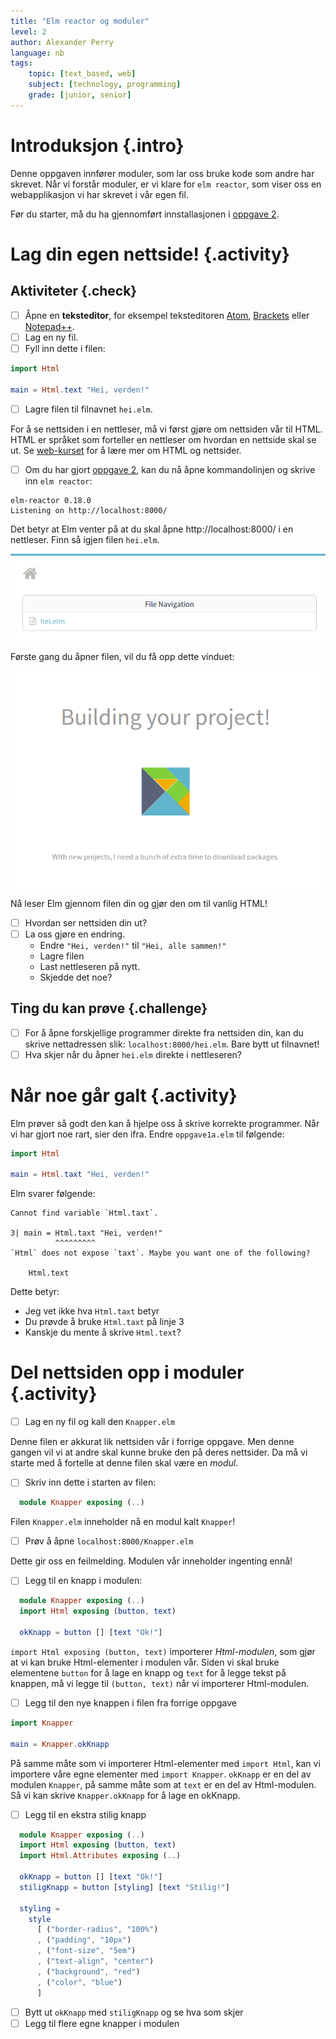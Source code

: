 ```yaml
---
title: "Elm reactor og moduler"
level: 2
author: Alexander Perry
language: nb
tags:
    topic: [text_based, web]
    subject: [technology, programming]
    grade: [junior, senior]
---
```


# Introduksjon {.intro}

Denne oppgaven innfører moduler, som lar oss bruke kode som andre har skrevet.
Når vi forstår moduler, er vi klare for `elm reactor`, som viser oss en
webapplikasjon vi har skrevet i vår egen fil.

Før du starter, må du ha gjennomført innstallasjonen
i [oppgave 2](../02_funksjoner_elm_repl/02_funksjoner_elm_repl.html).

# Lag din egen nettside! {.activity}

## Aktiviteter {.check}
- [ ] Åpne en **teksteditor**, for eksempel teksteditoren [Atom](http://atom.io), [Brackets](http://brackets.io/) eller [Notepad++](https://notepad-plus-plus.org/).
- [ ] Lag en ny fil.
- [ ] Fyll inn dette i filen:

```elm
import Html

main = Html.text "Hei, verden!"
```

- [ ] Lagre filen til filnavnet `hei.elm`.

For å se nettsiden i en nettleser, må vi først gjøre om nettsiden vår til HTML. HTML er språket som forteller en nettleser om hvordan en nettside skal se ut. Se [web-kurset](../../web/index.html) for å lære mer om HTML og nettsider.

- [ ] Om du har gjort [oppgave 2](../02_funksjoner_elm_repl/02_funksjoner_elm_repl.html), kan du nå åpne kommandolinjen og skrive inn ```elm reactor```:

```
elm-reactor 0.18.0
Listening on http://localhost:8000/
```

Det betyr at Elm venter på at du skal åpne http://localhost:8000/ i en nettleser. Finn så igjen filen `hei.elm`.

![](file_navigation.png)

Første gang du åpner filen, vil du få opp dette vinduet:

![](building_project.png)

Nå leser Elm gjennom filen din og gjør den om til vanlig HTML!

- [ ] Hvordan ser nettsiden din ut?
- [ ] La oss gjøre en endring.
  - Endre `"Hei, verden!"` til `"Hei, alle sammen!"`
  - Lagre filen
  - Last nettleseren på nytt.
  - Skjedde det noe?

## Ting du kan prøve {.challenge}
- [ ] For å åpne forskjellige programmer direkte fra nettsiden din, kan du skrive nettadressen slik: ```localhost:8000/hei.elm```. Bare bytt ut filnavnet!
- [ ] Hva skjer når du åpner ```hei.elm``` direkte i nettleseren?

# Når noe går galt {.activity}

Elm prøver så godt den kan å hjelpe oss å skrive korrekte programmer. Når vi har gjort noe rart, sier den ifra. Endre `oppgave1a.elm` til følgende:

```elm
import Html

main = Html.taxt "Hei, verden!"
```

Elm svarer følgende:

```
Cannot find variable `Html.taxt`.

3| main = Html.taxt "Hei, verden!"
          ^^^^^^^^^
`Html` does not expose `taxt`. Maybe you want one of the following?

    Html.text
```

Dette betyr:

- Jeg vet ikke hva `Html.taxt` betyr
- Du prøvde å bruke `Html.taxt` på linje 3
- Kanskje du mente å skrive `Html.text`?

# Del nettsiden opp i moduler {.activity}

- [ ] Lag en ny fil og kall den `Knapper.elm`

Denne filen er akkurat lik nettsiden vår i forrige oppgave. Men denne gangen vil vi at andre skal kunne bruke den på deres nettsider. Da må vi starte med å fortelle at denne filen skal være en *modul*.

- [ ] Skriv inn dette i starten av filen:
```elm
  module Knapper exposing (..)
```

Filen `Knapper.elm` inneholder nå en modul kalt `Knapper`!

- [ ] Prøv å åpne `localhost:8000/Knapper.elm`

Dette gir oss en feilmelding. Modulen vår inneholder ingenting ennå!

- [ ] Legg til en knapp i modulen:

```elm
  module Knapper exposing (..)
  import Html exposing (button, text)

  okKnapp = button [] [text "Ok!"]
```

`import Html exposing (button, text)` importerer *Html-modulen*, som gjør at vi kan bruke Html-elementer i modulen vår. Siden vi skal bruke elementene `button` for å lage en knapp og `text` for å legge tekst på knappen, må vi legge til `(button, text)` når vi importerer Html-modulen.

- [ ] Legg til den nye knappen i filen fra forrige oppgave

```elm
import Knapper

main = Knapper.okKnapp
```

På samme måte som vi importerer Html-elementer med `import Html`, kan vi importere våre egne elementer med `import Knapper`. `okKnapp` er en del av modulen `Knapper`, på samme måte som at `text` er en del av Html-modulen. Så vi kan skrive `Knapper.okKnapp` for å lage en okKnapp.

- [ ] Legg til en ekstra stilig knapp

```elm
  module Knapper exposing (..)
  import Html exposing (button, text)
  import Html.Attributes exposing (..)

  okKnapp = button [] [text "Ok!"]
  stiligKnapp = button [styling] [text "Stilig!"]

  styling =
    style
      [ ("border-radius", "100%")
      , ("padding", "10px")
      , ("font-size", "5em")
      , ("text-align", "center")
      , ("background", "red")
      , ("color", "blue")
      ]
```

- [ ] Bytt ut `okKnapp` med `stiligKnapp` og se hva som skjer
- [ ] Legg til flere egne knapper i modulen
